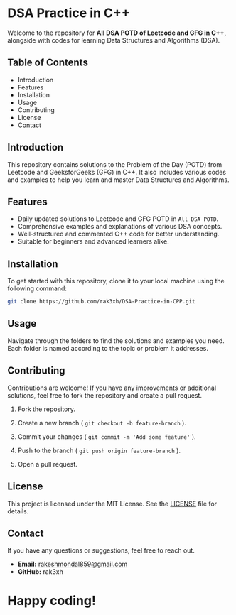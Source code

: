 # DSA Practice in C++

Welcome to the repository for **All DSA POTD of Leetcode and GFG in C++**, alongside with codes for learning Data Structures and Algorithms (DSA).

## Table of Contents

- Introduction
- Features
- Installation
- Usage
- Contributing
- License
- Contact

## Introduction

This repository contains solutions to the Problem of the Day (POTD) from Leetcode and GeeksforGeeks (GFG) in C++. It also includes various codes and examples to help you learn and master Data Structures and Algorithms.

## Features

- Daily updated solutions to Leetcode and GFG POTD in `All DSA POTD`.
- Comprehensive examples and explanations of various DSA concepts.
- Well-structured and commented C++ code for better understanding.
- Suitable for beginners and advanced learners alike.

## Installation

To get started with this repository, clone it to your local machine using the following command:

```bash
git clone https://github.com/rak3xh/DSA-Practice-in-CPP.git
```

## Usage

Navigate through the folders to find the solutions and examples you need. Each folder is named according to the topic or problem it addresses.

## Contributing

Contributions are welcome! If you have any improvements or additional solutions, feel free to fork the repository and create a pull request.

1. Fork the repository.
2. Create a new branch ( `git checkout -b feature-branch` ).

3. Commit your changes ( `git commit -m 'Add some feature'` ).
4. Push to the branch ( `git push origin feature-branch` ).
5. Open a pull request.

## License

This project is licensed under the MIT License. See the [LICENSE](LICENSE) file for details.

## Contact

If you have any questions or suggestions, feel free to reach out.

- **Email:** rakeshmondal859@gmail.com
- **GitHub:** rak3xh

# Happy coding!
